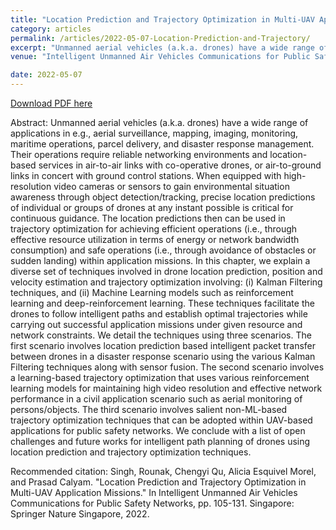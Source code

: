 ```yaml
---
title: "Location Prediction and Trajectory Optimization in Multi-UAV Application Missions"
category: articles
permalink: /articles/2022-05-07-Location-Prediction-and-Trajectory/
excerpt: "Unmanned aerial vehicles (a.k.a. drones) have a wide range of applications in e.g., aerial surveillance, mapping, imaging, monitoring, maritime operations, parcel delivery, and disaster response management. Their operations require reliable networking environments and location-based services in air-to-air links with co-operative drones, or air-to-ground links in concert with ground control stations."
venue: "Intelligent Unmanned Air Vehicles Communications for Public Safety Networks"

date: 2022-05-07
---
```


<a href="https://link.springer.com/chapter/10.1007/978-981-19-1292-4_5">Download PDF here</a>

Abstract: Unmanned aerial vehicles (a.k.a. drones) have a wide range of applications in e.g., aerial surveillance, mapping, imaging, monitoring, maritime operations, parcel delivery, and disaster response management. Their operations require reliable networking environments and location-based services in air-to-air links with co-operative drones, or air-to-ground links in concert with ground control stations. When equipped with high-resolution video cameras or sensors to gain environmental situation awareness through object detection/tracking, precise location predictions of individual or groups of drones at any instant possible is critical for continuous guidance. The location predictions then can be used in trajectory optimization for achieving efficient operations (i.e., through effective resource utilization in terms of energy or network bandwidth consumption) and safe operations (i.e., through avoidance of obstacles or sudden landing) within application missions. In this chapter, we explain a diverse set of techniques involved in drone location prediction, position and velocity estimation and trajectory optimization involving: (i) Kalman Filtering techniques, and (ii) Machine Learning models such as reinforcement learning and deep-reinforcement learning. These techniques facilitate the drones to follow intelligent paths and establish optimal trajectories while carrying out successful application missions under given resource and network constraints. We detail the techniques using three scenarios. The first scenario involves location prediction based intelligent packet transfer between drones in a disaster response scenario using the various Kalman Filtering techniques along with sensor fusion. The second scenario involves a learning-based trajectory optimization that uses various reinforcement learning models for maintaining high video resolution and effective network performance in a civil application scenario such as aerial monitoring of persons/objects. The third scenario involves salient non-ML-based trajectory optimization techniques that can be adopted within UAV-based applications for public safety networks. We conclude with a list of open challenges and future works for intelligent path planning of drones using location prediction and trajectory optimization techniques.

Recommended citation: Singh, Rounak, Chengyi Qu, Alicia Esquivel Morel, and Prasad Calyam. "Location Prediction and Trajectory Optimization in Multi-UAV Application Missions." In Intelligent Unmanned Air Vehicles Communications for Public Safety Networks, pp. 105-131. Singapore: Springer Nature Singapore, 2022.
